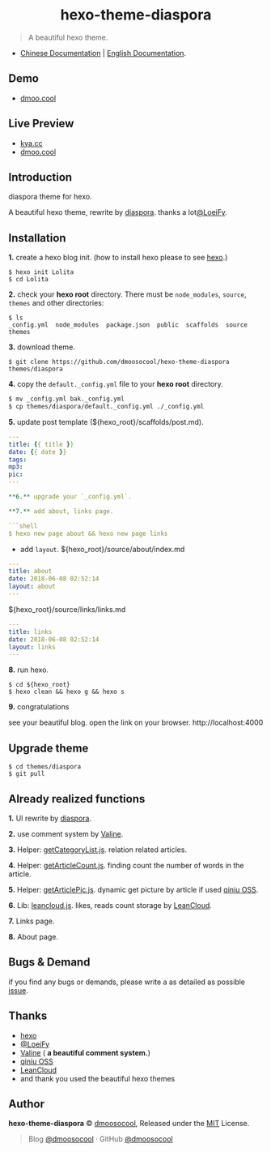 <h1 align="center">hexo-theme-diaspora</h1>

> A beautiful hexo theme.

- [Chinese Documentation](https://github.com/dmoosocool/hexo-theme-diaspora/blob/master/README.cn.md) | [English Documentation](https://github.com/dmoosocool/hexo-theme-diaspora/blob/master/README.md).

## Demo

- [dmoo.cool](https://www.github.com/dmoosocool/dmoo.cool)



## Live Preview

- [kya.cc](https://kya.cc)
- [dmoo.cool](https://dmoo.cool)



## Introduction

diaspora theme for hexo.

A beautiful hexo theme, rewrite by [diaspora](https://github.com/LoeiFy/Diaspora). thanks a lot[@LoeiFy](https://github.com/LoeiFy/diaspora).



## Installation

**1.** create a hexo blog init. (how to install hexo please to see [hexo](https://github.com/hexojs/hexo).)

```shell
$ hexo init Lolita
$ cd Lolita
```

**2.** check your **hexo root** directory. There must be `node_modules`, `source`, `themes` and other directories:

```shell
$ ls
_config.yml  node_modules  package.json  public  scaffolds  source  themes
```

**3.** download theme.

```shell
$ git clone https://github.com/dmoosocool/hexo-theme-diaspora themes/diaspora
```

**4.** copy the `default._config.yml` file to your **hexo root** directory.

```sh
$ mv _config.yml bak._config.yml
$ cp themes/diaspora/default._config.yml ./_config.yml
```

**5.** update post template (${hexo_root}/scaffolds/post.md).

```yaml
---
title: {{ title }}
date: {{ date }}
tags: 
mp3:
pic:
---

**6.** upgrade your `_config.yml`.

**7.** add about, links page.

```shell
$ hexo new page about && hexo new page links
```
- add `layout`.
${hexo_root}/source/about/index.md
```yaml
---
title: about
date: 2018-06-08 02:52:14
layout: about
---
```
${hexo_root}/source/links/links.md
```yaml
---
title: links
date: 2018-06-08 02:52:14
layout: links
---
```

**8.** run hexo.

```shell
$ cd ${hexo_root}
$ hexo clean && hexo g && hexo s
```

**9.** congratulations

see your beautiful blog. open the link on your browser. http://localhost:4000

## Upgrade theme

```shell
$ cd themes/diaspora
$ git pull
```



## Already realized functions

**1.** UI rewrite by [diaspora](https://github.com/LoeiFy/Diaspora).

**2.** use comment system by [Valine](https://github.com/xCss/Valine).

**3.** Helper: [getCategoryList.js](https://github.com/dmoosocool/hexo-theme-diaspora/blob/master/scripts/helper/getCategoryList.js). relation related articles.

**4.** Helper: [getArticleCount.js](https://github.com/dmoosocool/hexo-theme-diaspora/blob/master/scripts/helper/getArticleCount.js). finding count the number of words in the article.

**5.** Helper: [getArticlePic.js](https://github.com/dmoosocool/hexo-theme-diaspora/blob/master/scripts/helper/getArticlePic.js). dynamic get picture by article if used [qiniu OSS](https://www.qiniu.com).

**6.** Lib: [leancloud.js](https://github.com/dmoosocool/hexo-theme-diaspora/blob/master/source/lib/leancloud.js). likes, reads count storage by [LeanCloud](https://leancloud.cn/).

**7.** Links page.

**8.** About page.



## Bugs & Demand

if you find any bugs or demands, please write a as detailed as possible [issue](https://github.com/dmoosocool/hexo-theme-diaspora/issues).



## Thanks

- [hexo](https://github.com/hexojs/hexo)
- [@LoeiFy](https://github.com/LoeiFy/diaspora)
- [Valine](https://github.com/xCss/Valine) ( **a beautiful comment system.**)
- [qiniu OSS](https://www.qiniu.com)
- [LeanCloud](https://leancloud.cn/)
- and thank you used the beautiful hexo themes



## Author

**hexo-theme-diaspora** © [dmoosocool](https://github.com/dmoosocool), Released under the [MIT](https://github.com/dmoosocool/hexo-theme-diaspora/blob/master/LICENSE) License.

> Blog [@dmoosocool](https://www.kya.cc) · GitHub [@dmoosocool](https://github.com/dmoosocool) 